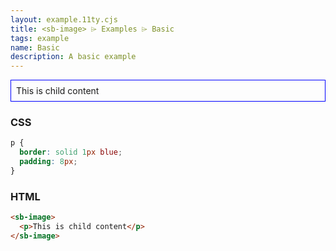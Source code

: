 ```yaml
---
layout: example.11ty.cjs
title: <sb-image> ⌲ Examples ⌲ Basic
tags: example
name: Basic
description: A basic example
---
```


<style>
  sb-image p {
    border: solid 1px blue;
    padding: 8px;
  }
</style>
<sb-image>
  <p>This is child content</p>
</sb-image>

<h3>CSS</h3>

```css
p {
  border: solid 1px blue;
  padding: 8px;
}
```

<h3>HTML</h3>

```html
<sb-image>
  <p>This is child content</p>
</sb-image>
```
